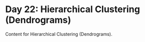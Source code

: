 # Day 22: Hierarchical Clustering (Dendrograms)

Content for Hierarchical Clustering (Dendrograms).
